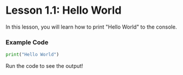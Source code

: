 # Lesson 1.1: Hello World

In this lesson, you will learn how to print "Hello World" to the console.

### Example Code

```python
print("Hello World")
```

Run the code to see the output!
